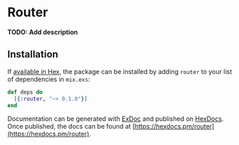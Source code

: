 # Router

**TODO: Add description**

## Installation

If [available in Hex](https://hex.pm/docs/publish), the package can be installed
by adding `router` to your list of dependencies in `mix.exs`:

```elixir
def deps do
  [{:router, "~> 0.1.0"}]
end
```

Documentation can be generated with [ExDoc](https://github.com/elixir-lang/ex_doc)
and published on [HexDocs](https://hexdocs.pm). Once published, the docs can
be found at [https://hexdocs.pm/router](https://hexdocs.pm/router).

